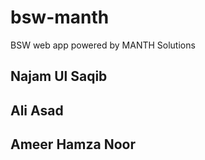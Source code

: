 # bsw-manth
BSW web app powered by MANTH Solutions


## Najam Ul Saqib
## Ali Asad
## Ameer Hamza Noor
